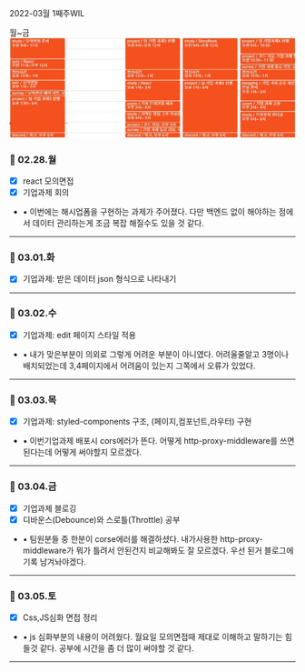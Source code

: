 2022-03월 1째주WIL

월~금
![원티드 2주차](../../images/2022/02/28.jpg)

### 📆 02.28.월

- [x] react 모의면접
- [x] 기업과제 회의
- ▪ 이번에는 해시업폼을 구현하는 과제가 주어졌다. 다만 백엔드 없이 해야하는 점에서 데이터 관리하는게 조금 복잡 해질수도 있을 것 같다.

---

### 📆 03.01.화

- [x] 기업과제: 받은 데이터 json 형식으로 나타내기

---

### 📆 03.02.수

- [x] 기업과제: edit 페이지 스타일 적용
- ▪ 내가 맞은부분이 의외로 그렇게 어려운 부분이 아니였다. 어려울줄알고 3명이나 배치되었는데 3,4페이지에서 어려움이 있는지 그쪽에서 오류가 있었다.

---

### 📆 03.03.목

- [x] 기업과제: styled-components 구조, (페이지,컴포넌트,라우터) 구현
- ▪ 이번기업과제 배포시 cors에러가 뜬다. 어떻게 http-proxy-middleware를 쓰면 된다는데 어떻게 써야할지 모르겠다.

---

### 📆 03.04.금

- [x] 기업과제 블로깅
- [x] 디바운스(Debounce)와 스로틀(Throttle) 공부
- ▪ 팀원분들 중 한분이 corse에러를 해결하셨다.
  내가사용한 http-proxy-middleware가 뭐가 틀려서 안된건지 비교해봐도 잘 모르겠다. 우선 된거 블로그에 기록 남겨놔야겠다.

---

### 📆 03.05.토

- [x] Css,JS심화 면접 정리
- ▪ js 심화부분의 내용이 어려웠다. 월요일 모의면접때 제대로 이해하고 말하기는 힘들것 같다.
  공부에 시간을 좀 더 많이 써야할 것 같다.

---

<br /><br /><br /><br />
